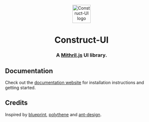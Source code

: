 <p align="center">
  <a href="https://vrimar.github.io/construct-ui" rel="noopener" target="_blank"><img width="60" src="https://raw.githubusercontent.com/vrimar/construct-ui/master/docs/src/logo.svg?sanitize=true" alt="Construct-UI logo"></a></p>
</p>

<h1 align="center">Construct-UI</h1>

<div align="center">

### A [Mithril.js](https://github.com/MithrilJS/mithril.js) UI library.

</div>

## Documentation

Check out the [documentation website](https://vrimar.github.io/construct-ui) for installation instructions and getting started.

## Credits
Inspired by [blueprint](https://github.com/palantir/blueprint), [polythene](https://github.com/ArthurClemens/polythene) and [ant-design](https://github.com/ant-design/ant-design).

